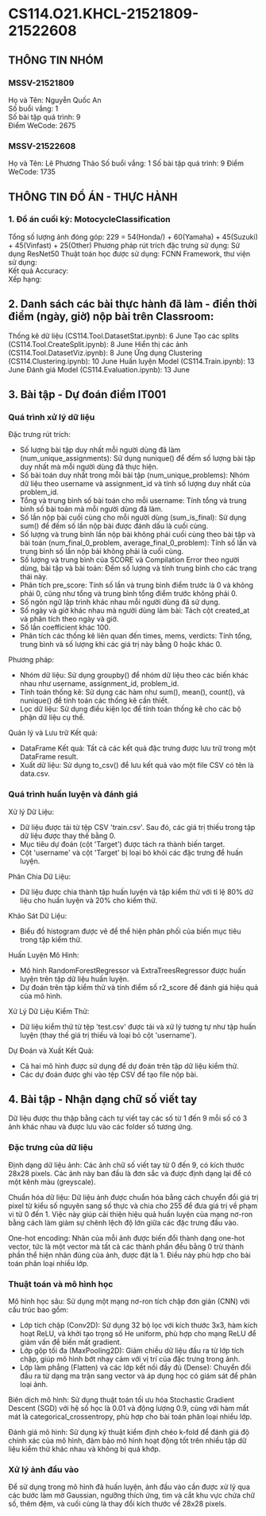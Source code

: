 # CS114.O21.KHCL-21521809-21522608
## THÔNG TIN NHÓM
### MSSV-21521809
Họ và Tên: Nguyễn Quốc An  
Số buổi vắng: 1  
Số bài tập quá trình: 9  
Điểm WeCode: 2675 

### MSSV-21522608
Họ và Tên: Lê Phương Thảo
Số buổi vắng: 1
Số bài tập quá trình: 9
Điểm WeCode:  1735

## THÔNG TIN ĐỒ ÁN - THỰC HÀNH
### 1. Đồ án cuối kỳ: MotocycleClassification
Tổng số lượng ảnh đóng góp: 229 = 54(Honda/) + 60(Yamaha) + 45(Suzuki) + 45(Vinfast) + 25(Other)
Phương pháp rút trích đặc trưng sử dụng:  Sử dụng ResNet50
Thuật toán học được sử dụng:  FCNN
Framework, thư viện sử dụng:  
Kết quả Accuracy:  
Xếp hạng:  

## 2. Danh sách các bài thực hành đã làm - điền thời điểm (ngày, giờ) nộp bài trên Classroom:
Thống kê dữ liệu (CS114.Tool.DatasetStat.ipynb):  6 June
Tạo các splits (CS114.Tool.CreateSplit.ipynb):  8 June
Hiển thị các ảnh (CS114.Tool.DatasetViz.ipynb):  8 June
Ứng dụng Clustering (CS114.Clustering.ipynb):  10 June
Huấn luyện Model (CS114.Train.ipynb): 13 June
Đánh giá Model (CS114.Evaluation.ipynb):  13 June

## 3. Bài tập - Dự đoán điểm IT001
### Quá trình xử lý dữ liệu
Đặc trưng rút trích:
+ Số lượng bài tập duy nhất mỗi người dùng đã làm (num_unique_assignments): Sử dụng nunique() để đếm số lượng bài tập duy nhất mà mỗi người dùng đã thực hiện.
+ Số bài toán duy nhất trong mỗi bài tập (num_unique_problems): Nhóm dữ liệu theo username và assignment_id và tính số lượng duy nhất của problem_id.
+ Tổng và trung bình số bài toán cho mỗi username: Tính tổng và trung bình số bài toán mà mỗi người dùng đã làm.
+ Số lần nộp bài cuối cùng cho mỗi người dùng (sum_is_final): Sử dụng sum() để đếm số lần nộp bài được đánh dấu là cuối cùng.
+ Số lượng và trung bình lần nộp bài không phải cuối cùng theo bài tập và bài toán (num_final_0_problem, average_final_0_problem): Tính số lần và trung bình số lần nộp bài không phải là cuối cùng.
+ Số lượng và trung bình của SCORE và Compilation Error theo người dùng, bài tập và bài toán: Đếm số lượng và tính trung bình cho các trạng thái này.
+ Phân tích pre_score: Tính số lần và trung bình điểm trước là 0 và không phải 0, cũng như tổng và trung bình tổng điểm trước không phải 0.
+ Số ngôn ngữ lập trình khác nhau mỗi người dùng đã sử dụng.
+ Số ngày và giờ khác nhau mà người dùng làm bài: Tách cột created_at và phân tích theo ngày và giờ.
+ Số lần coefficient khác 100.
+ Phân tích các thống kê liên quan đến times, mems, verdicts: Tính tổng, trung bình và số lượng khi các giá trị này bằng 0 hoặc khác 0.
  
Phương pháp:
+ Nhóm dữ liệu: Sử dụng groupby() để nhóm dữ liệu theo các biến khác nhau như username, assignment_id, problem_id.
+ Tính toán thống kê: Sử dụng các hàm như sum(), mean(), count(), và nunique() để tính toán các thống kê cần thiết.
+ Lọc dữ liệu: Sử dụng điều kiện lọc để tính toán thống kê cho các bộ phận dữ liệu cụ thể.

Quản lý và Lưu trữ Kết quả:
+ DataFrame Kết quả: Tất cả các kết quả đặc trưng được lưu trữ trong một DataFrame result.
+ Xuất dữ liệu: Sử dụng to_csv() để lưu kết quả vào một file CSV có tên là data.csv.

### Quá trình huấn luyện và đánh giá
Xử lý Dữ Liệu:
+ Dữ liệu được tải từ tệp CSV 'train.csv'. Sau đó, các giá trị thiếu trong tập dữ liệu được thay thế bằng 0.
+ Mục tiêu dự đoán (cột 'Target') được tách ra thành biến target.
+ Cột 'username' và cột 'Target' bị loại bỏ khỏi các đặc trưng để huấn luyện.
  
Phân Chia Dữ Liệu:
+ Dữ liệu được chia thành tập huấn luyện và tập kiểm thử với tỉ lệ 80% dữ liệu cho huấn luyện và 20% cho kiểm thử.
  
Khảo Sát Dữ Liệu:
+ Biểu đồ histogram được vẽ để thể hiện phân phối của biến mục tiêu trong tập kiểm thử.

Huấn Luyện Mô Hình:
+ Mô hình RandomForestRegressor và ExtraTreesRegressor được huấn luyện trên tập dữ liệu huấn luyện.
+ Dự đoán trên tập kiểm thử và tính điểm số r2_score để đánh giá hiệu quả của mô hình.

Xử Lý Dữ Liệu Kiểm Thử:
+ Dữ liệu kiểm thử từ tệp 'test.csv' được tải và xử lý tương tự như tập huấn luyện (thay thế giá trị thiếu và loại bỏ cột 'username').

Dự Đoán và Xuất Kết Quả:
+ Cả hai mô hình được sử dụng để dự đoán trên tập dữ liệu kiểm thử. 
+ Các dự đoán được ghi vào tệp CSV để tạo file nộp bài.

## 4. Bài tập - Nhận dạng chữ số viết tay
Dữ liệu được thu thập bằng cách tự viết tay các số từ 1 đến 9 mỗi số có 3 ảnh khác nhau và được lưu vào các folder số tương ứng.  
### Đặc trưng của dữ liệu
Định dạng dữ liệu ảnh: Các ảnh chữ số viết tay từ 0 đến 9, có kích thước 28x28 pixels. Các ảnh này ban đầu là đơn sắc và được định dạng lại để có một kênh màu (greyscale).  

Chuẩn hóa dữ liệu: Dữ liệu ảnh được chuẩn hóa bằng cách chuyển đổi giá trị pixel từ kiểu số nguyên sang số thực và chia cho 255 để đưa giá trị về phạm vi từ 0 đến 1. Việc này giúp cải thiện hiệu quả huấn luyện của mạng nơ-ron bằng cách làm giảm sự chênh lệch độ lớn giữa các đặc trưng đầu vào.  

One-hot encoding: Nhãn của mỗi ảnh được biến đổi thành dạng one-hot vector, tức là một vector mà tất cả các thành phần đều bằng 0 trừ thành phần thể hiện nhãn đúng của ảnh, được đặt là 1. Điều này phù hợp cho bài toán phân loại nhiều lớp.  

### Thuật toán và mô hình học
Mô hình học sâu: Sử dụng một mạng nơ-ron tích chập đơn giản (CNN) với cấu trúc bao gồm:

 + Lớp tích chập (Conv2D): Sử dụng 32 bộ lọc với kích thước 3x3, hàm kích hoạt ReLU, và khởi tạo trọng số He uniform, phù hợp cho mạng ReLU để giảm vấn đề biến mất gradient.  
 + Lớp gộp tối đa (MaxPooling2D): Giảm chiều dữ liệu đầu ra từ lớp tích chập, giúp mô hình bớt nhạy cảm với vị trí của đặc trưng trong ảnh.  
 + Lớp làm phẳng (Flatten) và các lớp kết nối đầy đủ (Dense): Chuyển đổi đầu ra từ dạng ma trận sang vector và áp dụng học có giám sát để phân loại ảnh.
   
Biên dịch mô hình: Sử dụng thuật toán tối ưu hóa Stochastic Gradient Descent (SGD) với hệ số học là 0.01 và động lượng 0.9, cùng với hàm mất mát là categorical_crossentropy, phù hợp cho bài toán phân loại nhiều lớp.  

Đánh giá mô hình: Sử dụng kỹ thuật kiểm định chéo k-fold để đánh giá độ chính xác của mô hình, đảm bảo mô hình hoạt động tốt trên nhiều tập dữ liệu kiểm thử khác nhau và không bị quá khớp.  

### Xử lý ảnh đầu vào
Để sử dụng trong mô hình đã huấn luyện, ảnh đầu vào cần được xử lý qua các bước làm mờ Gaussian, ngưỡng thích ứng, tìm và cắt khu vực chứa chữ số, thêm đệm, và cuối cùng là thay đổi kích thước về 28x28 pixels.  
